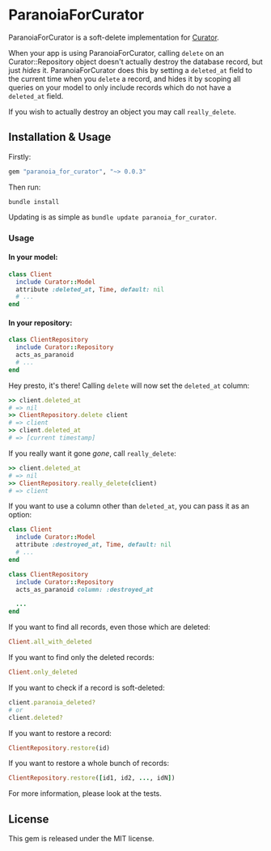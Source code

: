 # ParanoiaForCurator

ParanoiaForCurator is a soft-delete implementation for [Curator](https://github.com/braintree/curator).

When your app is using ParanoiaForCurator, calling `delete` on an Curator::Repository object doesn't actually destroy the database record, but just *hides* it. ParanoiaForCurator does this by setting a `deleted_at` field to the current time when you `delete` a record, and hides it by scoping all queries on your model to only include records which do not have a `deleted_at` field.

If you wish to actually destroy an object you may call `really_delete`.

## Installation & Usage

Firstly:

``` ruby
gem "paranoia_for_curator", "~> 0.0.3"
```

Then run:

``` shell
bundle install
```

Updating is as simple as `bundle update paranoia_for_curator`.

### Usage

#### In your model:

``` ruby
class Client
  include Curator::Model
  attribute :deleted_at, Time, default: nil
  # ...
end
```

#### In your repository:

``` ruby
class ClientRepository
  include Curator::Repository
  acts_as_paranoid
  # ...
end
```

Hey presto, it's there! Calling `delete` will now set the `deleted_at` column:


``` ruby
>> client.deleted_at
# => nil
>> ClientRepository.delete client
# => client
>> client.deleted_at
# => [current timestamp]
```

If you really want it gone *gone*, call `really_delete`:

``` ruby
>> client.deleted_at
# => nil
>> ClientRepository.really_delete(client)
# => client
```

If you want to use a column other than `deleted_at`, you can pass it as an option:

``` ruby
class Client
  include Curator::Model
  attribute :destroyed_at, Time, default: nil
  # ...
end

class ClientRepository
  include Curator::Repository
  acts_as_paranoid column: :destroyed_at

  ...
end
```

If you want to find all records, even those which are deleted:

``` ruby
Client.all_with_deleted
```

If you want to find only the deleted records:

``` ruby
Client.only_deleted
```

If you want to check if a record is soft-deleted:

``` ruby
client.paranoia_deleted?
# or
client.deleted?
```

If you want to restore a record:

``` ruby
ClientRepository.restore(id)
```

If you want to restore a whole bunch of records:

``` ruby
ClientRepository.restore([id1, id2, ..., idN])
```

For more information, please look at the tests.

## License

This gem is released under the MIT license.
